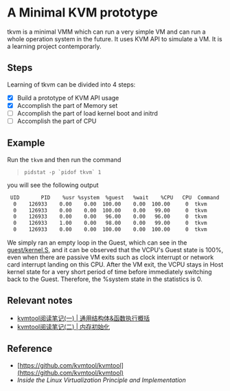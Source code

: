 # A Minimal KVM prototype
tkvm is a minimal VMM which can run a very simple VM and can run a whole operation system in the future. It uses KVM API to simulate a VM. It is a learning project contemporarly.

## Steps
Learning of tkvm can be divided into 4 steps:
- [x] Build a prototype of KVM API usage
- [x] Accomplish the part of Memory set
- [ ] Accomplish the part of load kernel boot and initrd
- [ ] Accomplish the part of CPU

## Example
Run the `tkvm` and then run the command
> `` pidstat -p `pidof tkvm` 1 ``

you will see the following output

```bash
 UID       PID    %usr %system  %guest   %wait    %CPU   CPU  Command
  0    126933    0.00    0.00  100.00    0.00  100.00     0  tkvm
  0    126933    0.00    0.00  100.00    0.00   99.00     0  tkvm
  0    126933    0.00    0.00   96.00    0.00   96.00     0  tkvm
  0    126933    1.00    0.00   98.00    0.00   99.00     0  tkvm
  0    126933    0.00    0.00  100.00    0.00  100.00     0  tkvm
```

We simply ran an empty loop in the Guest, which can see in the [guest/kernel.S](guest/kernel.S), and it can be observed that the VCPU's Guest state is 100%, even when there are passive VM exits such as clock interrupt or network card interrupt landing on this CPU. After the VM exit, the VCPU stays in Host kernel state for a very short period of time before immediately switching back to the Guest. Therefore, the %system state in the statistics is 0.

## Relevant notes
- [kvmtool阅读笔记(一) | 通用结构体&函数执行概括](https://christa.top/details/62/)
- [kvmtool阅读笔记(二) | 内存初始化](https://christa.top/details/63/)

## Reference
- [https://github.com/kvmtool/kvmtool](https://github.com/kvmtool/kvmtool)
- *Inside the Linux Virtualization Principle and Implementation*
